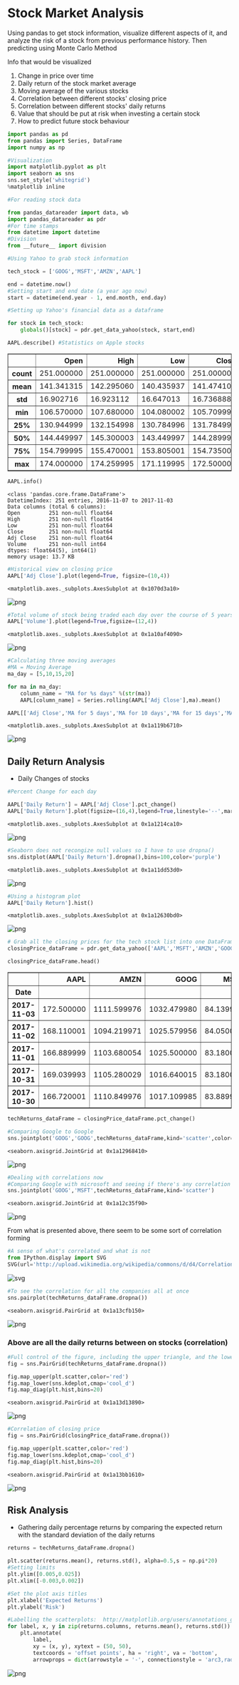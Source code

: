
# Stock Market Analysis

Using pandas to get stock information, visualize different aspects of it, and analyze the risk of a stock from previous performance history. Then predicting using Monte Carlo Method

Info that would be visualized 

1. Change in price over time
2. Daily return of the stock market average
3. Moving average of the various stocks
4. Correlation between different stocks' closing price
5. Correlation between different stocks' daily returns
6. Value that should be put at risk when investing a certain stock
7. How to predict future stock behaviour 


```python
import pandas as pd
from pandas import Series, DataFrame
import numpy as np

#Visualization
import matplotlib.pyplot as plt
import seaborn as sns
sns.set_style('whitegrid')
%matplotlib inline

#For reading stock data 

from pandas_datareader import data, wb
import pandas_datareader as pdr
#For time stamps 
from datetime import datetime 
#Division
from __future__ import division 
```


```python
#Using Yahoo to grab stock information

tech_stock = ['GOOG','MSFT','AMZN','AAPL']
```


```python
end = datetime.now()
#Setting start and end date (a year ago now)
start = datetime(end.year - 1, end.month, end.day)
```


```python
#Setting up Yahoo's financial data as a dataframe 

for stock in tech_stock:
    globals()[stock] = pdr.get_data_yahoo(stock, start,end)
```


```python
AAPL.describe() #Statistics on Apple stocks 
```




<div>
<style>
    .dataframe thead tr:only-child th {
        text-align: right;
    }

    .dataframe thead th {
        text-align: left;
    }

    .dataframe tbody tr th {
        vertical-align: top;
    }
</style>
<table border="1" class="dataframe">
  <thead>
    <tr style="text-align: right;">
      <th></th>
      <th>Open</th>
      <th>High</th>
      <th>Low</th>
      <th>Close</th>
      <th>Adj Close</th>
      <th>Volume</th>
    </tr>
  </thead>
  <tbody>
    <tr>
      <th>count</th>
      <td>251.000000</td>
      <td>251.000000</td>
      <td>251.000000</td>
      <td>251.000000</td>
      <td>251.000000</td>
      <td>2.510000e+02</td>
    </tr>
    <tr>
      <th>mean</th>
      <td>141.341315</td>
      <td>142.295060</td>
      <td>140.435937</td>
      <td>141.474103</td>
      <td>140.677993</td>
      <td>2.793747e+07</td>
    </tr>
    <tr>
      <th>std</th>
      <td>16.902716</td>
      <td>16.923112</td>
      <td>16.647013</td>
      <td>16.736888</td>
      <td>17.202225</td>
      <td>1.190328e+07</td>
    </tr>
    <tr>
      <th>min</th>
      <td>106.570000</td>
      <td>107.680000</td>
      <td>104.080002</td>
      <td>105.709999</td>
      <td>104.410980</td>
      <td>1.147590e+07</td>
    </tr>
    <tr>
      <th>25%</th>
      <td>130.944999</td>
      <td>132.154998</td>
      <td>130.784996</td>
      <td>131.784996</td>
      <td>130.165566</td>
      <td>2.067555e+07</td>
    </tr>
    <tr>
      <th>50%</th>
      <td>144.449997</td>
      <td>145.300003</td>
      <td>143.449997</td>
      <td>144.289993</td>
      <td>143.610962</td>
      <td>2.533170e+07</td>
    </tr>
    <tr>
      <th>75%</th>
      <td>154.799995</td>
      <td>155.470001</td>
      <td>153.805001</td>
      <td>154.735001</td>
      <td>154.431870</td>
      <td>3.221495e+07</td>
    </tr>
    <tr>
      <th>max</th>
      <td>174.000000</td>
      <td>174.259995</td>
      <td>171.119995</td>
      <td>172.500000</td>
      <td>172.500000</td>
      <td>1.119850e+08</td>
    </tr>
  </tbody>
</table>
</div>




```python
AAPL.info()
```

    <class 'pandas.core.frame.DataFrame'>
    DatetimeIndex: 251 entries, 2016-11-07 to 2017-11-03
    Data columns (total 6 columns):
    Open         251 non-null float64
    High         251 non-null float64
    Low          251 non-null float64
    Close        251 non-null float64
    Adj Close    251 non-null float64
    Volume       251 non-null int64
    dtypes: float64(5), int64(1)
    memory usage: 13.7 KB



```python
#Historical view on closing price
AAPL['Adj Close'].plot(legend=True, figsize=(10,4))
```




    <matplotlib.axes._subplots.AxesSubplot at 0x1070d3a10>




![png](https://github.com/DZcoderX/Stock-Market-Analysis/blob/master/Graphs/output_7_1.png?raw=true)



```python
#Total volume of stock being traded each day over the course of 5 years
AAPL['Volume'].plot(legend=True,figsize=(12,4))
```




    <matplotlib.axes._subplots.AxesSubplot at 0x1a10af4090>




![png](https://github.com/DZcoderX/Stock-Market-Analysis/blob/master/Graphs/output_8_1.png?raw=true)



```python
#Calculating three moving averages 
#MA = Moving Average
ma_day = [5,10,15,20]

for ma in ma_day:
    column_name = "MA for %s days" %(str(ma))
    AAPL[column_name] = Series.rolling(AAPL['Adj Close'],ma).mean()

```


```python
AAPL[['Adj Close','MA for 5 days','MA for 10 days','MA for 15 days','MA for 20 days']].plot(subplots=False,figsize=(10,4))
```




    <matplotlib.axes._subplots.AxesSubplot at 0x1a119b6710>




![png](https://github.com/DZcoderX/Stock-Market-Analysis/blob/master/Graphs/output_10_1.png?raw=true)


## Daily Return Analysis

- Daily Changes of stocks


```python
#Percent Change for each day 

AAPL['Daily Return'] = AAPL['Adj Close'].pct_change()
AAPL['Daily Return'].plot(figsize=(16,4),legend=True,linestyle='--',marker='o')
```




    <matplotlib.axes._subplots.AxesSubplot at 0x1a1214ca10>




![png](https://github.com/DZcoderX/Stock-Market-Analysis/blob/master/Graphs/output_12_1.png?raw=true)



```python
#Seaborn does not recongize null values so I have to use dropna()
sns.distplot(AAPL['Daily Return'].dropna(),bins=100,color='purple')
```




    <matplotlib.axes._subplots.AxesSubplot at 0x1a11dd53d0>




![png](https://github.com/DZcoderX/Stock-Market-Analysis/blob/master/Graphs/output_13_1.png?raw=true)



```python
#Using a histogram plot
AAPL['Daily Return'].hist()
```




    <matplotlib.axes._subplots.AxesSubplot at 0x1a12630bd0>




![png](https://github.com/DZcoderX/Stock-Market-Analysis/blob/master/Graphs/output_14_1.png?raw=true)



```python
# Grab all the closing prices for the tech stock list into one DataFrame
closingPrice_dataFrame = pdr.get_data_yahoo(['AAPL','MSFT','AMZN','GOOG'],start,end)['Adj Close']
```


```python
closingPrice_dataFrame.head()
```




<div>
<style>
    .dataframe thead tr:only-child th {
        text-align: right;
    }

    .dataframe thead th {
        text-align: left;
    }

    .dataframe tbody tr th {
        vertical-align: top;
    }
</style>
<table border="1" class="dataframe">
  <thead>
    <tr style="text-align: right;">
      <th></th>
      <th>AAPL</th>
      <th>AMZN</th>
      <th>GOOG</th>
      <th>MSFT</th>
    </tr>
    <tr>
      <th>Date</th>
      <th></th>
      <th></th>
      <th></th>
      <th></th>
    </tr>
  </thead>
  <tbody>
    <tr>
      <th>2017-11-03</th>
      <td>172.500000</td>
      <td>1111.599976</td>
      <td>1032.479980</td>
      <td>84.139999</td>
    </tr>
    <tr>
      <th>2017-11-02</th>
      <td>168.110001</td>
      <td>1094.219971</td>
      <td>1025.579956</td>
      <td>84.050003</td>
    </tr>
    <tr>
      <th>2017-11-01</th>
      <td>166.889999</td>
      <td>1103.680054</td>
      <td>1025.500000</td>
      <td>83.180000</td>
    </tr>
    <tr>
      <th>2017-10-31</th>
      <td>169.039993</td>
      <td>1105.280029</td>
      <td>1016.640015</td>
      <td>83.180000</td>
    </tr>
    <tr>
      <th>2017-10-30</th>
      <td>166.720001</td>
      <td>1110.849976</td>
      <td>1017.109985</td>
      <td>83.889999</td>
    </tr>
  </tbody>
</table>
</div>




```python
techReturns_dataFrame = closingPrice_dataFrame.pct_change()
```


```python
#Comparing Google to Google
sns.jointplot('GOOG','GOOG',techReturns_dataFrame,kind='scatter',color='cyan')
```




    <seaborn.axisgrid.JointGrid at 0x1a12968410>




![png](https://github.com/DZcoderX/Stock-Market-Analysis/blob/master/Graphs/output_18_1.png?raw=true)



```python
#Dealing with correlations now 
#Comparing Google with microsoft and seeing if there's any correlation 
sns.jointplot('GOOG','MSFT',techReturns_dataFrame,kind='scatter')
```




    <seaborn.axisgrid.JointGrid at 0x1a12c35f90>




![png](https://github.com/DZcoderX/Stock-Market-Analysis/blob/master/Graphs/output_19_1.png?raw=true)


From what is presented above, there seem to be some sort of correlation forming


```python
#A sense of what's correlated and what is not
from IPython.display import SVG
SVG(url='http://upload.wikimedia.org/wikipedia/commons/d/d4/Correlation_examples2.svg')
```




![svg](https://i.gyazo.com/962eccac8e3b1f398eaadcc6852d2e18.png)




```python
#To see the correlation for all the companies all at once
sns.pairplot(techReturns_dataFrame.dropna())
```




    <seaborn.axisgrid.PairGrid at 0x1a13cfb150>




![png](https://github.com/DZcoderX/Stock-Market-Analysis/blob/master/Graphs/output_22_1.png?raw=true)


### Above are all the daily returns between on stocks (correlation) 


```python
#Full control of the figure, including the upper triangle, and the lower triangle
fig = sns.PairGrid(techReturns_dataFrame.dropna())

fig.map_upper(plt.scatter,color='red')
fig.map_lower(sns.kdeplot,cmap='cool_d')
fig.map_diag(plt.hist,bins=20)
```




    <seaborn.axisgrid.PairGrid at 0x1a13d13890>




![png](https://github.com/DZcoderX/Stock-Market-Analysis/blob/master/Graphs/output_24_1.png?raw=true)



```python
#Correlation of closing price
fig = sns.PairGrid(closingPrice_dataFrame.dropna())

fig.map_upper(plt.scatter,color='red')
fig.map_lower(sns.kdeplot,cmap='cool_d')
fig.map_diag(plt.hist,bins=20)
```




    <seaborn.axisgrid.PairGrid at 0x1a13bb1610>




![png](https://github.com/DZcoderX/Stock-Market-Analysis/blob/master/Graphs/output_25_1.png?raw=true)


## Risk Analysis 

- Gathering daily percentage returns by comparing the expected return with the standard deviation of the daily returns


```python
returns = techReturns_dataFrame.dropna()
```


```python
plt.scatter(returns.mean(), returns.std(), alpha=0.5,s = np.pi*20)
#Setting limits
plt.ylim([0.005,0.025])
plt.xlim([-0.003,0.002])

#Set the plot axis titles
plt.xlabel('Expected Returns')
plt.ylabel('Risk')

#Labelling the scatterplots:  http://matplotlib.org/users/annotations_guide.html
for label, x, y in zip(returns.columns, returns.mean(), returns.std()):
    plt.annotate(
        label, 
        xy = (x, y), xytext = (50, 50),
        textcoords = 'offset points', ha = 'right', va = 'bottom',
        arrowprops = dict(arrowstyle = '-', connectionstyle = 'arc3,rad=-0.3'))
```


![png](https://github.com/DZcoderX/Stock-Market-Analysis/blob/master/Graphs/output_28_0.png?raw=true)

